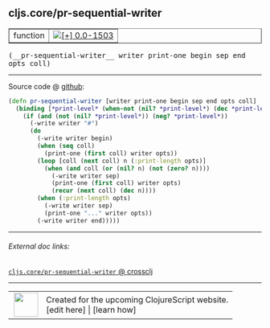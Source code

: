 ## cljs.core/pr-sequential-writer



 <table border="1">
<tr>
<td>function</td>
<td><a href="https://github.com/cljsinfo/cljs-api-docs/tree/0.0-1503"><img valign="middle" alt="[+] 0.0-1503" title="Added in 0.0-1503" src="https://img.shields.io/badge/+-0.0--1503-lightgrey.svg"></a> </td>
</tr>
</table>


 <samp>
(__pr-sequential-writer__ writer print-one begin sep end opts coll)<br>
</samp>

---







Source code @ [github](https://github.com/clojure/clojurescript/blob/r2156/src/cljs/cljs/core.cljs#L6722-L6738):

```clj
(defn pr-sequential-writer [writer print-one begin sep end opts coll]
  (binding [*print-level* (when-not (nil? *print-level*) (dec *print-level*))]
    (if (and (not (nil? *print-level*)) (neg? *print-level*))
      (-write writer "#")
      (do
        (-write writer begin)
        (when (seq coll)
          (print-one (first coll) writer opts))
        (loop [coll (next coll) n (:print-length opts)]
          (when (and coll (or (nil? n) (not (zero? n))))
            (-write writer sep)
            (print-one (first coll) writer opts)
            (recur (next coll) (dec n))))
        (when (:print-length opts)
          (-write writer sep)
          (print-one "..." writer opts))
        (-write writer end)))))
```

<!--
Repo - tag - source tree - lines:

 <pre>
clojurescript @ r2156
└── src
    └── cljs
        └── cljs
            └── <ins>[core.cljs:6722-6738](https://github.com/clojure/clojurescript/blob/r2156/src/cljs/cljs/core.cljs#L6722-L6738)</ins>
</pre>

-->

---



###### External doc links:

[`cljs.core/pr-sequential-writer` @ crossclj](http://crossclj.info/fun/cljs.core.cljs/pr-sequential-writer.html)<br>

---

 <table>
<tr><td>
<img valign="middle" align="right" width="48px" src="http://i.imgur.com/Hi20huC.png">
</td><td>
Created for the upcoming ClojureScript website.<br>
[edit here] | [learn how]
</td></tr></table>

[edit here]:https://github.com/cljsinfo/cljs-api-docs/blob/master/cljsdoc/cljs.core/pr-sequential-writer.cljsdoc
[learn how]:https://github.com/cljsinfo/cljs-api-docs/wiki/cljsdoc-files

<!--

This information was too distracting to show to readers, but I'll leave it
commented here since it is helpful to:

- pretty-print the data used to generate this document
- and show how to retrieve that data



The API data for this symbol:

```clj
{:ns "cljs.core",
 :name "pr-sequential-writer",
 :type "function",
 :signature ["[writer print-one begin sep end opts coll]"],
 :source {:code "(defn pr-sequential-writer [writer print-one begin sep end opts coll]\n  (binding [*print-level* (when-not (nil? *print-level*) (dec *print-level*))]\n    (if (and (not (nil? *print-level*)) (neg? *print-level*))\n      (-write writer \"#\")\n      (do\n        (-write writer begin)\n        (when (seq coll)\n          (print-one (first coll) writer opts))\n        (loop [coll (next coll) n (:print-length opts)]\n          (when (and coll (or (nil? n) (not (zero? n))))\n            (-write writer sep)\n            (print-one (first coll) writer opts)\n            (recur (next coll) (dec n))))\n        (when (:print-length opts)\n          (-write writer sep)\n          (print-one \"...\" writer opts))\n        (-write writer end)))))",
          :title "Source code",
          :repo "clojurescript",
          :tag "r2156",
          :filename "src/cljs/cljs/core.cljs",
          :lines [6722 6738]},
 :full-name "cljs.core/pr-sequential-writer",
 :full-name-encode "cljs.core/pr-sequential-writer",
 :history [["+" "0.0-1503"]]}

```

Retrieve the API data for this symbol:

```clj
;; from Clojure REPL
(require '[clojure.edn :as edn])
(-> (slurp "https://raw.githubusercontent.com/cljsinfo/cljs-api-docs/catalog/cljs-api.edn")
    (edn/read-string)
    (get-in [:symbols "cljs.core/pr-sequential-writer"]))
```

-->
